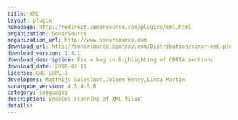 ```yaml
---
title: XML
layout: plugin
homepage: http://redirect.sonarsource.com/plugins/xml.html
organization: SonarSource
organization_url: http://www.sonarsource.com
download_url: http://sonarsource.bintray.com/Distribution/sonar-xml-plugin/sonar-xml-plugin-1.4.1.jar
download_version: 1.4.1
download_description: Fix a bug in highlighting of CDATA sections
download_date: 2016-03-11
license: GNU LGPL 3
developers: Matthijs Galesloot,Julien Henry,Linda Martin
sonarqube_version: 4.5.4-5.6
category: languages
description: Enables scanning of XML files
details: 
---
```

